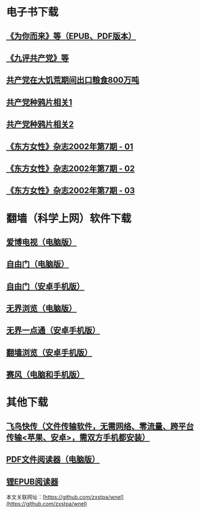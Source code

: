 # 电子书下载
## [**《为你而来》等（EPUB、PDF版本）**](https://github.com/zxstpa/wnel/files/5061903/wnel.zip)
## [**《九评共产党》等**](https://github.com/zxstpa/wnel/files/5332448/9p.zip)
## [**共产党在大饥荒期间出口粮食800万吨**](https://github.com/zxstpa/wnel/files/5394786/800wd.zip)
## [**共产党种鸦片相关1**](https://github.com/zxstpa/wnel/files/5394769/yapian1.zip)
## [**共产党种鸦片相关2**](https://github.com/zxstpa/wnel/files/5394772/yapian2.zip)
## [**《东方女性》杂志2002年第7期 - 01**](https://github.com/zxstpa/wnel/files/4816977/DFNX-2002.7-01.zip)
## [**《东方女性》杂志2002年第7期 - 02**](https://github.com/zxstpa/wnel/files/4816982/DFNX-2002.7-02.zip)
## [**《东方女性》杂志2002年第7期 - 03**](https://github.com/zxstpa/wnel/files/4817007/DFNX-2002.7-03.zip)

# 翻墙（科学上网）软件下载
## [**爱博电视（电脑版）**](https://github.com/zxstpa/wnel/files/4812881/Green_iPPOTV.zip)
## [**自由门（电脑版）**](https://github.com/zxstpa/wnel/files/4841991/fg786p.zip)
## [**自由门（安卓手机版）**](https://github.com/zxstpa/wnel/files/5394851/fgma43.zip)
## [**无界浏览（电脑版）**](https://github.com/zxstpa/wnel/files/4812782/u.zip)
## [**无界一点通（安卓手机版）**](https://github.com/zxstpa/wnel/files/4812890/um.zip)
## [**翻墙浏览（安卓手机版）**](https://github.com/zxstpa/wnel/files/4964979/fq.zip)
## [**赛风（电脑和手机版）**](https://s3.amazonaws.com/psiphon/web/mjr4-p23r-puwl/zh/download.html#direct)

# 其他下载
## [**飞鸟快传（文件传输软件，无需网络、零流量、跨平台传输<苹果、安卓>，需双方手机都安装）**](https://github.com/zxstpa/wnel/files/4862999/feiniaokc_v2.4_from1.zip)
## [**PDF文件阅读器（电脑版）**](https://github.com/zxstpa/wnel/files/4867289/PDF.zip)
## [**锂EPUB阅读器**](https://github.com/zxstpa/wnel/files/4862984/Lithium_78.zip)

本文关联网址：[https://github.com/zxstpa/wnel](https://github.com/zxstpa/wnel)
